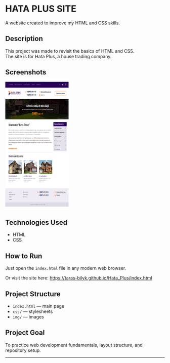 # HATA PLUS SITE

A website created to improve my HTML and CSS skills.

## Description
This project was made to revisit the basics of HTML and CSS.  
The site is for Hata Plus, a house trading company.

## Screenshots
<img src="images/screenshots/screenshot_1.png" width="200" height="400">

## Technologies Used
- HTML
- CSS

## How to Run
Just open the `index.html` file in any modern web browser.
<div>Or visit the site here: <a href="https://taras-bilyk.github.io/Hata_Plus/index.html">https://taras-bilyk.github.io/Hata_Plus/index.html</a></div>


## Project Structure
- `index.html` — main page
- `css/` — stylesheets
- `img/` — images

## Project Goal
To practice web development fundamentals, layout structure, and repository setup.

---


